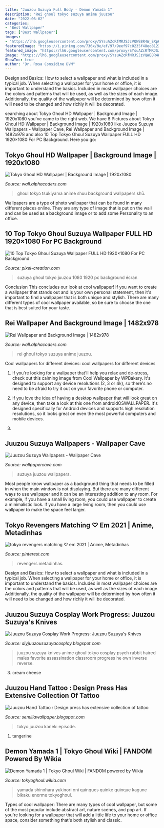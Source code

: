 ```yaml
---
title: "Juuzou Suzuya Full Body - Demon Yamada 1"
description: "Rei ghoul tokyo suzuya anime juuzou"
date: "2022-06-02"
categories:
- "Best Wallpaper"
tags: ["Best Wallpaper"]
images:
- "https://lh6.googleusercontent.com/proxy/SYsuAZcRfMRJSJzVQWE8R4W_EXp6vJmKj2s5Id-9eTh4i5awcuLVXTi9LCmTCqIZcbu2HhZ2VwPCrnJxP4tWtzscVUYe_dZmACp8FR5fY7lYkkegx_J97k7L76MP=w1200-h630-p-k-no-nu"
featuredImage: "https://i.pinimg.com/736x/9e/ef/97/9eef97c0235f48ec81233554e2992d55.jpg"
featured_image: "https://lh6.googleusercontent.com/proxy/SYsuAZcRfMRJSJzVQWE8R4W_EXp6vJmKj2s5Id-9eTh4i5awcuLVXTi9LCmTCqIZcbu2HhZ2VwPCrnJxP4tWtzscVUYe_dZmACp8FR5fY7lYkkegx_J97k7L76MP=w1200-h630-p-k-no-nu"
image: "https://lh6.googleusercontent.com/proxy/SYsuAZcRfMRJSJzVQWE8R4W_EXp6vJmKj2s5Id-9eTh4i5awcuLVXTi9LCmTCqIZcbu2HhZ2VwPCrnJxP4tWtzscVUYe_dZmACp8FR5fY7lYkkegx_J97k7L76MP=w1200-h630-p-k-no-nu"
ShowToc: true
author: "Dr. Rosa Considine DVM"
---
```



Design and Basics: How to select a wallpaper and what is included in a typical job.
When selecting a wallpaper for your home or office, it is important to understand the basics. Included in most wallpaper choices are the colors and patterns that will be used, as well as the sizes of each image. Additionally, the quality of the wallpaper will be determined by how often it will need to be changed and how richly it will be decorated.

	

		
searching about Tokyo Ghoul HD Wallpaper | Background Image | 1920x1080 you've came to the right web. We have 8 Pictures about Tokyo Ghoul HD Wallpaper | Background Image | 1920x1080 like Juuzou Suzuya Wallpapers - Wallpaper Cave, Rei Wallpaper and Background Image | 1482x978 and also 10 Top Tokyo Ghoul Suzuya Wallpaper FULL HD 1920×1080 For PC Background. Here you go:
		
    
## Tokyo Ghoul HD Wallpaper | Background Image | 1920x1080

<img loading=lazy src="https://images8.alphacoders.com/596/thumb-1920-596609.jpg" onerror="this.onerror=null;this.src='https://tse3.mm.bing.net/th?id=OIP.4E0ywE1XXHVlWChoC1vzNwHaEK&amp;pid=15.1';" alt="Tokyo Ghoul HD Wallpaper | Background Image | 1920x1080">

_Source: wall.alphacoders.com_

>ghoul tokyo tsukiyama anime shuu background wallpapers shū. 

	



Wallpapers are a type of photo wallpaper that can be found in many different places online. They are any type of image that is put on the wall and can be used as a background image or to add some Personality to an office.

    
## 10 Top Tokyo Ghoul Suzuya Wallpaper FULL HD 1920×1080 For PC Background

<img loading=lazy src="https://www.pixel-creation.com/wp-content/uploads/tokyo-ghoul-suzuya-juuzou-wallpaper-no-175073-wallhaven-cc-800x800.jpg" onerror="this.onerror=null;this.src='https://tse1.mm.bing.net/th?id=OIP.0zUq_k3j9_Yw1vlC_uMpIAHaHa&amp;pid=15.1';" alt="10 Top Tokyo Ghoul Suzuya Wallpaper FULL HD 1920×1080 For PC Background">

_Source: pixel-creation.com_

>suzuya ghoul tokyo juuzou 1080 1920 pc background écran. 

	

Conclusion
This concludes our look at cool wallpaper! If you want to create a wallpaper that stands out and is your own personal statement, then it's important to find a wallpaper that is both unique and stylish. There are many different types of cool wallpaper available, so be sure to choose the one that is best suited for your taste.

    
## Rei Wallpaper And Background Image | 1482x978

<img loading=lazy src="https://images2.alphacoders.com/654/thumb-1920-654862.png" onerror="this.onerror=null;this.src='https://tse2.mm.bing.net/th?id=OIP.JPjhxKUxaEkJ14TsSUvTjwHaE4&amp;pid=15.1';" alt="Rei Wallpaper and Background Image | 1482x978">

_Source: wall.alphacoders.com_

>rei ghoul tokyo suzuya anime juuzou. 

	

Cool wallpapers for different devices:
cool wallpapers for different devices 

1. If you're looking for a wallpaper that'll help you relax and de-stress, check out this calming image from Cool Wallpaper by WPBakery. It's designed to support any device resolutions (2, 3 or 4k), so there's no need to be afraid to try it out on your favorite phone or computer.

2. If you love the idea of having a desktop wallpaper that will look great on any device, then take a look at this one from androidOSWALLPAPER. It's designed specifically for Android devices and supports high resolution resolutions, so it looks great on even the most powerful computers and mobile devices.

3.

    
## Juuzou Suzuya Wallpapers - Wallpaper Cave

<img loading=lazy src="https://wallpapercave.com/wp/wp2164442.jpg" onerror="this.onerror=null;this.src='https://tse2.mm.bing.net/th?id=OIP.bzVc8zsMZ6TMGekO03ByRwHaKe&amp;pid=15.1';" alt="Juuzou Suzuya Wallpapers - Wallpaper Cave">

_Source: wallpapercave.com_

>suzuya juuzou wallpapers. 

	

Most people know wallpaper as a background thing that needs to be filled in when the main window is not displaying. But there are many different ways to use wallpaper and it can be an interesting addition to any room. For example, if you have a small living room, you could use wallpaper to create a minimalistic look. If you have a large living room, then you could use wallpaper to make the space feel larger.

    
## Tokyo Revengers Matching ♡ Em 2021 | Anime, Metadinhas

<img loading=lazy src="https://i.pinimg.com/736x/9e/ef/97/9eef97c0235f48ec81233554e2992d55.jpg" onerror="this.onerror=null;this.src='https://tse4.mm.bing.net/th?id=OIP.J49fnCPxopzpDxqgE14ClQHaHY&amp;pid=15.1';" alt="tokyo revengers matching ♡ em 2021 | Anime, Metadinhas">

_Source: pinterest.com_

>revengers metadinhas. 

	

Design and Basics: How to select a wallpaper and what is included in a typical job.
When selecting a wallpaper for your home or office, it is important to understand the basics. Included in most wallpaper choices are the colors and patterns that will be used, as well as the sizes of each image. Additionally, the quality of the wallpaper will be determined by how often it will need to be changed and how richly it will be decorated.

    
## Juuzou Suzuya Cosplay Work Progress: Juuzou Suzuya&#039;s Knives

<img loading=lazy src="http://1.bp.blogspot.com/-cwvu9hilXRs/VoDo0XCiAaI/AAAAAAAABIk/EvIutBI38Zk/w1200-h630-p-k-no-nu/maxresdefault.jpg" onerror="this.onerror=null;this.src='https://tse3.mm.bing.net/th?id=OIP.C_TvdSMItldFHPuOqi00gwHaD4&amp;pid=15.1';" alt="Juuzou Suzuya Cosplay Work Progress: Juuzou Suzuya&#039;s Knives">

_Source: diyjuuzousuzuyacosplay.blogspot.com_

>juuzou suzuya knives anime ghoul tokyo cosplay psych rabbit haired males favorite assassination classroom progress he own inverse reverse. 

	

3. cream cheese 

    
## Juuzou Hand Tattoo : Design Press Has Extensive Collection Of Tattoo

<img loading=lazy src="https://lh6.googleusercontent.com/proxy/SYsuAZcRfMRJSJzVQWE8R4W_EXp6vJmKj2s5Id-9eTh4i5awcuLVXTi9LCmTCqIZcbu2HhZ2VwPCrnJxP4tWtzscVUYe_dZmACp8FR5fY7lYkkegx_J97k7L76MP=w1200-h630-p-k-no-nu" onerror="this.onerror=null;this.src='https://tse2.mm.bing.net/th?id=OIP.5kz762Ao-sp1TEVkm1y10wHaD4&amp;pid=15.1';" alt="Juuzou Hand Tattoo : Design press has extensive collection of tattoo">

_Source: semillawallpaper.blogspot.com_

>tokyo juuzou kaneki episode. 

	

1. tangerine 

    
## Demon Yamada 1 | Tokyo Ghoul Wiki | FANDOM Powered By Wikia

<img loading=lazy src="https://vignette1.wikia.nocookie.net/tokyoghoul/images/f/f4/Oni_Yamada.png/revision/latest?cb=20161203235419" onerror="this.onerror=null;this.src='https://tse3.mm.bing.net/th?id=OIP.aZ4AKsh91MEAMrxtUvVrmAHaIe&amp;pid=15.1';" alt="Demon Yamada 1 | Tokyo Ghoul Wiki | FANDOM powered by Wikia">

_Source: tokyoghoul.wikia.com_

>yamada shinohara yukinori oni quinques quinke quinque kagune bikaku enorme tokyoghoul. 

	

Types of cool wallpaper:
There are many types of cool wallpaper, but some of the most popular include abstract art, nature scenes, and pop art. If you're looking for a wallpaper that will add a little life to your home or office space, consider something that's both stylish and classic.

